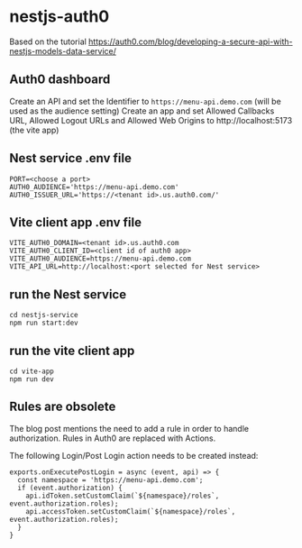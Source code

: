 # nestjs-auth0

Based on the tutorial https://auth0.com/blog/developing-a-secure-api-with-nestjs-models-data-service/

## Auth0 dashboard

Create an API and set the Identifier to `https://menu-api.demo.com` (will be used as the audience setting)
Create an app and set Allowed Callbacks URL, Allowed Logout URLs and Allowed Web Origins to http://localhost:5173 (the vite app)

## Nest service .env file

```
PORT=<choose a port>
AUTH0_AUDIENCE='https://menu-api.demo.com'
AUTH0_ISSUER_URL='https://<tenant id>.us.auth0.com/'
```

## Vite client app .env file

```
VITE_AUTH0_DOMAIN=<tenant id>.us.auth0.com
VITE_AUTH0_CLIENT_ID=<client id of auth0 app>
VITE_AUTH0_AUDIENCE=https://menu-api.demo.com
VITE_API_URL=http://localhost:<port selected for Nest service>
```

## run the Nest service

```
cd nestjs-service
npm run start:dev
```

## run the vite client app

```
cd vite-app
npm run dev
```

## Rules are obsolete

The blog post mentions the need to add a rule in order to handle authorization. Rules in Auth0 are replaced with Actions.

The following Login/Post Login action needs to be created instead:

```
exports.onExecutePostLogin = async (event, api) => {
  const namespace = 'https://menu-api.demo.com';
  if (event.authorization) {
    api.idToken.setCustomClaim(`${namespace}/roles`, event.authorization.roles);
    api.accessToken.setCustomClaim(`${namespace}/roles`, event.authorization.roles);
  }
}
```
